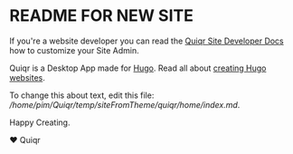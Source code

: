 # README FOR NEW SITE

If you're a website developer you can read the [Quiqr Site Developer
Docs](https://book.quiqr.org/)
how to customize your Site Admin.

Quiqr is a Desktop App made for [Hugo](https://gohugo.io). Read all about
[creating Hugo websites](https://gohugo.io/getting-started/quick-start/).

To change this about text, edit this file: */home/pim/Quiqr/temp/siteFromTheme/quiqr/home/index.md*.

Happy Creating.

❤️ Quiqr